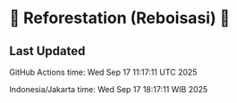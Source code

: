 
# 🌳 Reforestation (Reboisasi) 🌲

## Last Updated

GitHub Actions time: Wed Sep 17 11:17:11 UTC 2025

Indonesia/Jakarta time: Wed Sep 17 18:17:11 WIB 2025
